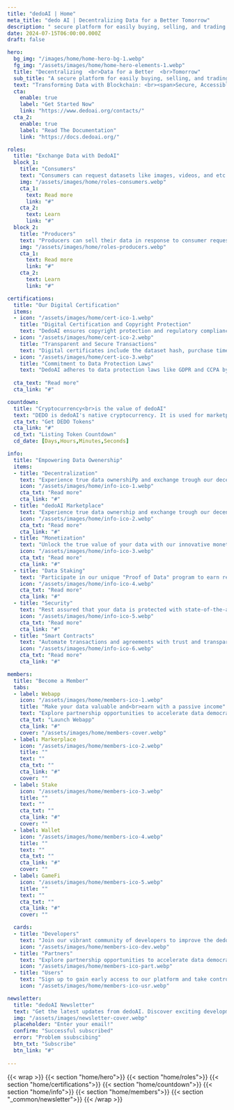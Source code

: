 ```yaml
---
title: "dedoAI | Home"
meta_title: "dedo AI | Decentralizing Data for a Better Tomorrow"
description: " secure platform for easily buying, selling, and trading data."
date: 2024-07-15T06:00:00.000Z
draft: false

hero:
  bg_img: "/images/home/home-hero-bg-1.webp"
  fg_img: "/assets/images/home/home-hero-elements-1.webp"
  title: "Decentralizing  <br>Data for a Better  <br>Tomorrow"
  sub_title: "A secure platform for easily buying, selling, and trading data."
  text: "Transforming Data with Blockchain: <br><span>Secure, Accessible, and Creator-Owned</spam>"
  cta:
    enable: true
    label: "Get Started Now"
    link: "https://www.dedoai.org/contacts/"
  cta_2:
    enable: true
    label: "Read The Documentation"
    link: "https://docs.dedoai.org/"

roles:
  title: "Exchange Data with DedoAI"
  block_1:
    title: "Consumers"
    text: "Consumers can request datasets like images, videos, and etc. to train their AI systems, purchasing them with DedoAI tokens."
    img: "/assets/images/home/roles-consumers.webp"
    cta_1:
      text: Read more
      link: "#"
    cta_2:
      text: Learn
      link: "#"
  block_2:
    title: "Producers"
    text: "Producers can sell their data in response to consumer requests, using DedoAI tokens in our secure marketplace."
    img: "/assets/images/home/roles-producers.webp"
    cta_1:
      text: Read more
      link: "#"
    cta_2:
      text: Learn
      link: "#"

certifications:
  title: "Our Digital Certification"
  items:
  - icon: "/assets/images/home/cert-ico-1.webp"
    title: "Digital Certification and Copyright Protection"
    text: "DedoAI ensures copyright protection and regulatory compliance, crucial for companies and researchers using data for AI training. Your investments are safeguarded with our robust digital certification."
  - icon: "/assets/images/home/cert-ico-2.webp"
    title: "Transparent and Secure Transactions"
    text: "Digital certificates include the dataset hash, purchase timestamp, and seller's digital signature, simplifying verification and enhancing transparency. This builds trust between buyers and sellers, ensuring a secure and compliant data exchange environment."
  - icon: "/assets/images/home/cert-ico-3.webp"
    title: "Commitment to Data Protection Laws"
    text: "DedoAI adheres to data protection laws like GDPR and CCPA by incorporating compliance mechanisms into the platform. This commitment establishes DedoAI as a leader in the data ecosystem, emphasizing quality, transparency, and legality in every transaction."
    
  cta_text: "Read more"
  cta_link: "#"

countdown:
  title: "Cryptocurrency<br>is the value of dedoAI"
  text: "DEDO is dedoAI's native cryptocurrency. It is used for marketplace operations, transactions, games or for selling and buying data."
  cta_txt: "Get DEDO Tokens"
  cta_link: "#"
  cd_txt: "Listing Token Countdown"
  cd_date: [Days,Hours,Minutes,Seconds]

info:
  title: "Empowering Data Owenership"
  items:
  - title: "Decentralization"
    text: "Experience true data ownershiPp and exchange trough our decentralized platform"
    icon: "/assets/images/home/info-ico-1.webp"
    cta_txt: "Read more"
    cta_link: "#"
  - title: "dedoAI Marketplace"
    text: "Experience true data ownership and exchange trough our decentralized platform"
    icon: "/assets/images/home/info-ico-2.webp"
    cta_txt: "Read more"
    cta_link: "#"
  - title: "Monetization"
    text: "Unlock the true value of your data with our innovative monetization mechanisms."
    icon: "/assets/images/home/info-ico-3.webp"
    cta_txt: "Read more"
    cta_link: "#"
  - title: "Data Staking"
    text: 'Participate in our unique "Proof of Data" program to earn rewards for contributing data.'
    icon: "/assets/images/home/info-ico-4.webp"
    cta_txt: "Read more"
    cta_link: "#"
  - title: "Security"
    text: "Rest assured that your data is protected with state-of-the-art blockchain security."
    icon: "/assets/images/home/info-ico-5.webp"
    cta_txt: "Read more"
    cta_link: "#"
  - title: "Smart Contracts"
    text: "Automate transactions and agreements with trust and transparency."
    icon: "/assets/images/home/info-ico-6.webp"
    cta_txt: "Read more"
    cta_link: "#"

members:
  title: "Become a Member"
  tabs:
  - label: Webapp
    icon: "/assets/images/home/members-ico-1.webp"
    title: "Make your data valuable and<br>earn with a passive income"
    text: "Explore partnership opportunities to accelerate data democratization.<br>Explore partnership opportunities to accelerate data democratization.<br>Explore partnership opportunities to accelerate data democratization."
    cta_txt: "Launch Webapp"
    cta_link: "#"
    cover: "/assets/images/home/members-cover.webp"
  - label: Markerplace
    icon: "/assets/images/home/members-ico-2.webp"
    title: ""
    text: ""
    cta_txt: ""
    cta_link: "#"
    cover: ""
  - label: Stake
    icon: "/assets/images/home/members-ico-3.webp"
    title: ""
    text: ""
    cta_txt: ""
    cta_link: "#"
    cover: ""
  - label: Wallet
    icon: "/assets/images/home/members-ico-4.webp"
    title: ""
    text: ""
    cta_txt: ""
    cta_link: "#"
    cover: ""
  - label: GameFi
    icon: "/assets/images/home/members-ico-5.webp"
    title: ""
    text: ""
    cta_txt: ""
    cta_link: "#"
    cover: ""

  cards:
  - title: "Developers"
    text: "Join our vibrant community of developers to improve the dedoAI ecosystem."
    icon: "/assets/images/home/members-ico-dev.webp"
  - title: "Partners"
    text: "Explore partnership opportunities to accelerate data democratization."
    icon: "/assets/images/home/members-ico-part.webp"
  - title: "Users"
    text: "Sign up to gain early access to our platform and take control of your data today."
    icon: "/assets/images/home/members-ico-usr.webp"

newsletter:
  title: "dedoAI Newsletter"
  text: "Get the latest updates from dedoAI. Discover exciting developments, partnerships, and breakthroughs as we revolutionize the data economy and shape the future of data democratization and blockchain technology."
  img: "/assets/images/newsletter-cover.webp"
  placeholder: "Enter your email!"
  confirm: "Successful subscribed"
  error: "Problem ssubscibing"
  btn_txt: "Subscribe"
  btn_link: "#"
  
---
```

{{< wrap >}}
{{< section "home/hero">}}
{{< section "home/roles">}}
{{< section "home/certifications">}}
{{< section "home/countdown">}}
{{< section "home/info">}}
{{< section "home/members">}}
{{< section "_common/newsletter">}}
{{< /wrap >}}
